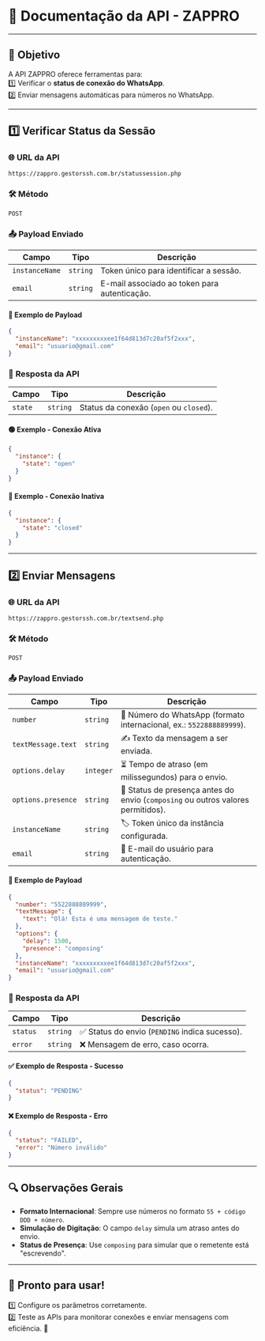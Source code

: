 # 📄 **Documentação da API - ZAPPRO**

---

## 🚀 **Objetivo**

A API ZAPPRO oferece ferramentas para:  
1️⃣ Verificar o **status de conexão do WhatsApp**.  
2️⃣ Enviar mensagens automáticas para números no WhatsApp.  

---

## **1️⃣ Verificar Status da Sessão**  

### 🌐 **URL da API**  
```
https://zappro.gestorssh.com.br/statussession.php
```

### 🛠️ **Método**  
`POST`

### 📤 **Payload Enviado**

| Campo            | Tipo     | Descrição                                      |
|-------------------|----------|----------------------------------------------|
| `instanceName`    | `string` | Token único para identificar a sessão.        |
| `email`           | `string` | E-mail associado ao token para autenticação.  |

#### 📝 **Exemplo de Payload**

```json
{
  "instanceName": "xxxxxxxxxee1f64d813d7c20af5f2xxx",
  "email": "usuario@gmail.com"
}
```

### 🔄 **Resposta da API**

| Campo      | Tipo     | Descrição                          |
|------------|----------|------------------------------------|
| `state`    | `string` | Status da conexão (`open` ou `closed`). |

#### 🟢 **Exemplo - Conexão Ativa**  
```json
{
  "instance": {
    "state": "open"
  }
}
```

#### 🔴 **Exemplo - Conexão Inativa**  
```json
{
  "instance": {
    "state": "closed"
  }
}
```

---

## **2️⃣ Enviar Mensagens**

### 🌐 **URL da API**  
```
https://zappro.gestorssh.com.br/textsend.php
```

### 🛠️ **Método**  
`POST`

### 📤 **Payload Enviado**

| Campo              | Tipo       | Descrição                                                                                  |
|---------------------|------------|------------------------------------------------------------------------------------------|
| `number`           | `string`   | 📱 Número do WhatsApp (formato internacional, ex.: `5522888889999`).                       |
| `textMessage.text` | `string`   | ✍️ Texto da mensagem a ser enviada.                                                       |
| `options.delay`    | `integer`  | ⏳ Tempo de atraso (em milissegundos) para o envio.                                        |
| `options.presence` | `string`   | 💬 Status de presença antes do envio (`composing` ou outros valores permitidos).           |
| `instanceName`     | `string`   | 🏷️ Token único da instância configurada.                                                  |
| `email`            | `string`   | 📧 E-mail do usuário para autenticação.                                                   |

#### 📝 **Exemplo de Payload**

```json
{
  "number": "5522888889999",
  "textMessage": {
    "text": "Olá! Esta é uma mensagem de teste."
  },
  "options": {
    "delay": 1500,
    "presence": "composing"
  },
  "instanceName": "xxxxxxxxxee1f64d813d7c20af5f2xxx",
  "email": "usuario@gmail.com"
}
```

### 🔄 **Resposta da API**

| Campo    | Tipo      | Descrição                                      |
|----------|-----------|-----------------------------------------------|
| `status` | `string`  | ✅ Status do envio (`PENDING` indica sucesso). |
| `error`  | `string`  | ❌ Mensagem de erro, caso ocorra.              |

#### ✅ **Exemplo de Resposta - Sucesso**  

```json
{
  "status": "PENDING"
}
```

#### ❌ **Exemplo de Resposta - Erro**

```json
{
  "status": "FAILED",
  "error": "Número inválido"
}
```

---

## 🔍 **Observações Gerais**

- **Formato Internacional**: Sempre use números no formato `55 + código DDD + número`.  
- **Simulação de Digitação**: O campo `delay` simula um atraso antes do envio.  
- **Status de Presença**: Use `composing` para simular que o remetente está "escrevendo".  

---

## 🌟 **Pronto para usar!**

1️⃣ Configure os parâmetros corretamente.  
2️⃣ Teste as APIs para monitorar conexões e enviar mensagens com eficiência. 🚀
